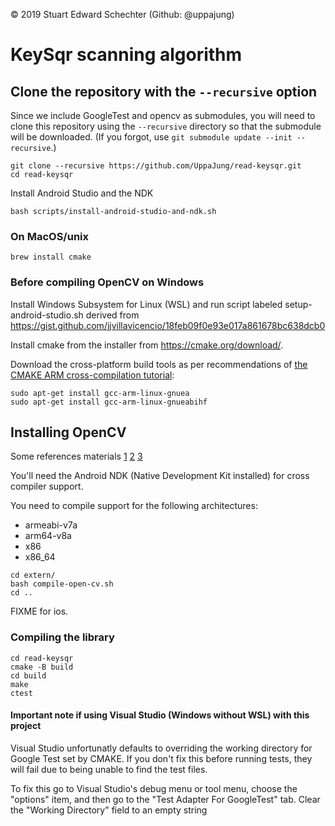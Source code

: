  © 2019 Stuart Edward Schechter (Github: @uppajung)
 
# KeySqr scanning algorithm

## Clone the repository with the ``--recursive`` option

Since we include GoogleTest and opencv as submodules, you will need to clone this repository using the ``--recursive`` directory so that the submodule will be downloaded. (If you forgot, use ``git submodule update --init --recursive``.)

```
git clone --recursive https://github.com/UppaJung/read-keysqr.git
cd read-keysqr
```

Install Android Studio and the NDK
```
bash scripts/install-android-studio-and-ndk.sh
```



### On MacOS/unix
```
brew install cmake
```

### Before compiling OpenCV on Windows

Install Windows Subsystem for Linux (WSL) and run script labeled setup-android-studio.sh
derived from https://gist.github.com/jjvillavicencio/18feb09f0e93e017a861678bc638dcb0

Install cmake from the installer from https://cmake.org/download/.

Download the cross-platform build tools as per recommendations of [the CMAKE ARM cross-compilation tutorial](https://docs.opencv.org/4.1.1/d0/d76/tutorial_arm_crosscompile_with_cmake.html):
```
sudo apt-get install gcc-arm-linux-gnuea
sudo apt-get install gcc-arm-linux-gnueabihf
```

## Installing OpenCV

Some references materials
[1](https://developer.android.com/ndk/guides/other_build_systems)
[2](https://www.sisik.eu/blog/android/ndk/opencv-without-java)
[3](https://amin-ahmadi.com/2019/02/03/how-to-build-opencv-4-x-for-native-android-development/)

You'll need the Android NDK (Native Development Kit installed) for cross compiler support.

You need to compile support for the following architectures:

* armeabi-v7a
* arm64-v8a
* x86
* x86_64

```
cd extern/
bash compile-open-cv.sh
cd ..
```

FIXME for ios.


### Compiling the library

```
cd read-keysqr
cmake -B build
cd build
make
ctest
```
#### Important note if using Visual Studio (Windows without WSL) with this project

Visual Studio unfortunatly defaults to overriding the working directory for Google Test set by CMAKE. If you don't fix this before running tests, they will fail due to being unable to find the test files.

 To fix this go to Visual Studio's debug menu or tool menu, choose the "options" item, and then go to the "Test Adapter For GoogleTest" tab.
Clear the "Working Directory" field to an empty string

